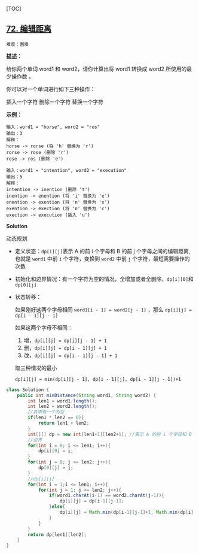 [TOC]



## [72. 编辑距离](https://leetcode-cn.com/problems/edit-distance/)

`难度：困难`

**描述：**

给你两个单词 word1 和 word2，请你计算出将 word1 转换成 word2 所使用的最少操作数 。

你可以对一个单词进行如下三种操作：

插入一个字符
删除一个字符
替换一个字符

**示例：**

```
输入：word1 = "horse", word2 = "ros"
输出：3
解释：
horse -> rorse (将 'h' 替换为 'r')
rorse -> rose (删除 'r')
rose -> ros (删除 'e')
```

```
输入：word1 = "intention", word2 = "execution"
输出：5
解释：
intention -> inention (删除 't')
inention -> enention (将 'i' 替换为 'e')
enention -> exention (将 'n' 替换为 'x')
exention -> exection (将 'n' 替换为 'c')
exection -> execution (插入 'u')
```

**Solution**

动态规划

- 定义状态：`dp[i][j]`表示 A 的前 i 个字母和 B 的前 j 个字母之间的编辑距离,也就是 `word1` 中前 `i` 个字符，变换到 `word2` 中前 `j` 个字符，最短需要操作的次数

- 初始化和边界情况：有一个字符为空的情况，全增加或者全删除，`dp[i][0]`和`dp[0][j]`

- 状态转移：

  如果刚好这两个字母相同 `word1[i - 1] = word2[j - 1]` ，那么 `dp[i][j] = dp[i - 1][j - 1]`

  如果这两个字母不相同：

  1. 增，`dp[i][j] = dp[i][j - 1] + 1`
  32. 删，`dp[i][j] = dp[i - 1][j] + 1`
  33. 改，`dp[i][j] = dp[i - 1][j - 1] + 1`

  取三种情况的最小

  `dp[i][j] = min(dp[i][j - 1], dp[i - 1][j], dp[i - 1][j - 1])+1`

```java
class Solution {
    public int minDistance(String word1, String word2) {
        int len1 = word1.length();
        int len2 = word2.length();
        //其中有一个为空
        if(len1 * len2 == 0){
            return len1 + len2;
        }
        int[][] dp = new int[len1+1][len2+1]; //表示 A 的前 i 个字母和 B 的前 j 个字母之间的编辑距离
        //边界
        for(int i = 0; i <= len1; i++){
            dp[i][0] = i;
        }
        for(int j = 0; j <= len2; j++){
            dp[0][j] = j;
        }
        //dp[i][j]
        for(int i = 1;i <= len1; i++){
            for(int j = 1; j <= len2; j++){
                if(word1.charAt(i-1) == word2.charAt(j-1)){
                    dp[i][j] = dp[i-1][j-1];
                }else{
                    dp[i][j] = Math.min(dp[i-1][j-1]+1, Math.min(dp[i][j-1]+1, dp[i-1][j]+1));
                }
            }
        }
        return dp[len1][len2];
    }
}
```

